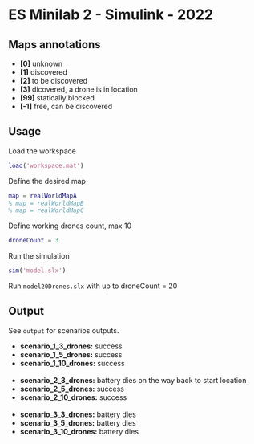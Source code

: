 # ES Minilab 2 - Simulink - 2022
## Maps annotations
* **[0]** unknown
* **[1]** discovered
* **[2]** to be discovered
* **[3]** dicovered, a drone is in location
* **[99]** statically blocked
* **[-1]** free, can be discovered 
## Usage
Load the workspace
```matlab
load('workspace.mat')
```
Define the desired map
```matlab
map = realWorldMapA
% map = realWorldMapB
% map = realWorldMapC
```
Define working drones count, max 10
```matlab
droneCount = 3
```
Run the simulation
```matlab
sim('model.slx')
```
Run ```model20Drones.slx``` with up to droneCount = 20
## Output
See ```output``` for scenarios outputs.<br>
* **scenario_1_3_drones:** success
* **scenario_1_5_drones:** success
* **scenario_1_10_drones:** success
<br><br>
* **scenario_2_3_drones:** battery dies on the way back to start location
* **scenario_2_5_drones:** success
* **scenario_2_10_drones:** success
<br><br>
* **scenario_3_3_drones:** battery dies
* **scenario_3_5_drones:** battery dies
* **scenario_3_10_drones:** battery dies
